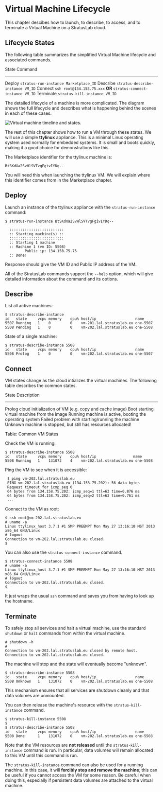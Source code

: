 
# Virtual Machine Lifecycle

This chapter descibes how to launch, to describe, to access, and to
terminate a Virtual Machine on a StratusLab cloud.

## Lifecycle States

The following table summarizes the simplified Virtual Machine
lifecycle and associated commands.

State       Command
----------  -----------------------------------------
Deploy      `stratus-run-instance Marketplace_ID`
Describe    `stratus-describe-instance VM_ID`
Connect     `ssh root@134.158.75.xxx` **OR**
            `stratus-connect-instance VM_ID`
Terminate   `stratus-kill-instance VM_ID`

The detailed lifecycle of a machine is more complicated.  The diagram
shows the full lifecycle and describes what is happening behind the
scenes in each of these cases.

![Virtual machine timeline and states.](images/vm-timeline.png)

The rest of this chapter shows how to run a VM through these states.
We will use a simple **ttylinux** appliance.  This is a minimal Linux
operating system used normally for embedded systems.  It is small and
boots quickly, making it a good choice for demonstrations like this.

The Marketplace identifier for the ttylinux machine is:

    BtSKdXa2SvHlSVTvgFgivIYDq--

You will need this when launching the ttylinux VM.  We will explain
where this identifier comes from in the Marketplace chapter. 

## Deploy

Launch an instance of the ttylinux appliance with the
`stratus-run-instance` command:

    $ stratus-run-instance BtSKdXa2SvHlSVTvgFgivIYDq--

      :::::::::::::::::::::::::
      :: Starting machine(s) ::
      :::::::::::::::::::::::::
      :: Starting 1 machine
      :: Machine 1 (vm ID: 5508)
             Public ip: 134.158.75.75
      :: Done!

Response should give the VM ID and Public IP address of the VM.

All of the StratusLab commands support the `--help` option, which will
give detailed information about the command and its options.

## Describe

List all active machines:

    $ stratus-describe-instance
    id   state     vcpu memory    cpu% host/ip                  name
    5507 Running   1    0         0    vm-201.lal.stratuslab.eu one-5507
    5508 Pending   1    0         0    vm-202.lal.stratuslab.eu one-5508
	
State of a single machine:

    $ stratus-describe-instance 5508
    id   state     vcpu memory    cpu% host/ip                  name
    5508 Prolog    1    0         0    vm-202.lal.stratuslab.eu one-5507

## Connect

VM states change as the cloud intializes the virtual machines.  The
following table describes the common states.

State    Description
-------- ------------------------------------------------------
Prolog   cloud initialization of VM (e.g. copy and cache image)
Boot     starting virtual machine from the image
Running  machine is active, booting the operating system
Failed   problem with starting/running the machine
Unknown  machine is stopped, but still has resources allocated!

Table: Common VM States

Check the VM is running:

    $ stratus-describe-instance 5508
    id   state     vcpu memory    cpu% host/ip                 name
    5508 Running   1    131072    4    vm-202.lal.stratuslab.eu one-5508

Ping the VM to see when it is accessible:

     $ ping vm-202.lal.stratuslab.eu
     PING vm-202.lal.stratuslab.eu (134.158.75.202): 56 data bytes
     Request timeout for icmp_seq 0
     64 bytes from 134.158.75.202: icmp_seq=1 ttl=63 time=0.876 ms
     64 bytes from 134.158.75.202: icmp_seq=2 ttl=63 time=0.761 ms
     ...

Connect to the VM as root:

    $ ssh root@vm-202.lal.stratuslab.eu
    # uname -a
    Linux ttylinux_host 3.7.1 #1 SMP PREEMPT Mon May 27 13:16:10 MST 2013 x86_64 GNU/Linux
    # logout
    Connection to vm-202.lal.stratuslab.eu closed.
    $

You can also use the `stratus-connect-instance` command.

    $ stratus-connect-instance 5508
    # uname -a
    Linux ttylinux_host 3.7.1 #1 SMP PREEMPT Mon May 27 13:16:10 MST 2013 x86_64 GNU/Linux
    # logout
    Connection to vm-202.lal.stratuslab.eu closed.
    $
 
It just wraps the usual `ssh` command and saves you from having to
look up the hostname.


## Terminate

To safely stop all services and halt a virtual machine, use the
standard `shutdown` or `halt` commands from within the virtual
machine.

    # shutdown -h
    #
    Connection to vm-202.lal.stratuslab.eu closed by remote host.
    Connection to vm-202.lal.stratuslab.eu closed.

The machine will stop and the state will eventually become "unknown".

    $ stratus-describe-instance 5508
    id   state     vcpu memory    cpu% host/ip                  name
    5508 Unknown   1    131072    0    vm-202.lal.stratuslab.eu one-5508

This mechanism ensures that all services are shutdown cleanly and that
data volumes are unmounted.

You can then release the machine's resource with the
`stratus-kill-instance` command.

    $ stratus-kill-instance 5508
    $
    $ stratus-describe-instance 5508
    id   state     vcpu memory    cpu% host/ip                  name
    5508 Done      1    131072    0    vm-202.lal.stratuslab.eu one-5508

Note that the VM resources are **not released** until the
`stratus-kill-instance` command is run.  In particular, data volumes
will remain allocated to this VM until this command is run.

The `stratus-kill-instance` command can also be used for a running
machine.  In this case, it will **forcibly stop and remove the
machine**; this can be useful if you cannot access the VM for some
reason.  Be careful when doing this, especially if persistent data
volumes are attached to the virtual machine.
